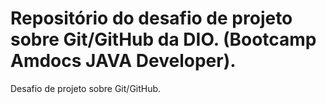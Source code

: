 #  Repositório do desafio de projeto sobre Git/GitHub da DIO. (Bootcamp Amdocs JAVA Developer).
Desafio de projeto sobre Git/GitHub.

